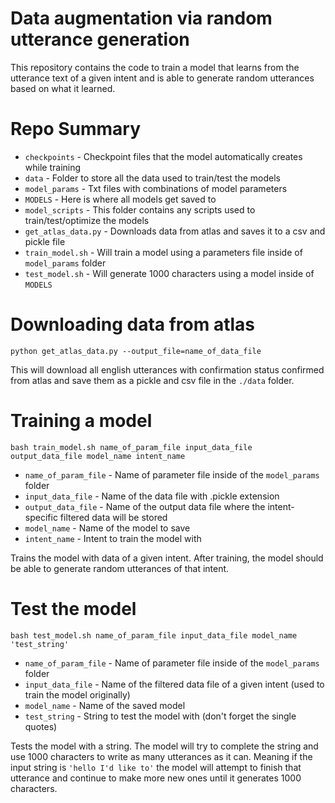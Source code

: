 # Data augmentation via random utterance generation

This repository contains the code to train a model that learns from 
the utterance text of a given intent and is able to generate random utterances
based on what it learned.

# Repo Summary
- `checkpoints` - Checkpoint files that the model automatically creates while training
- `data` - Folder to store all the data used to train/test the models
- `model_params` - Txt files with combinations of model parameters
- `MODELS` - Here is where all models get saved to
- `model_scripts` - This folder contains any scripts used to train/test/optimize the models
- `get_atlas_data.py` - Downloads data from atlas and saves it to a csv and pickle file
- `train_model.sh` - Will train a model using a parameters file inside of `model_params` folder
- `test_model.sh` - Will generate 1000 characters using a model inside of `MODELS`

# Downloading data from atlas

`python get_atlas_data.py --output_file=name_of_data_file`

This will download all english utterances with confirmation status confirmed 
from atlas and save them as a pickle and csv file in the `./data` folder.

# Training a model

`bash train_model.sh name_of_param_file input_data_file output_data_file model_name intent_name`

- `name_of_param_file` - Name of parameter file inside of the `model_params` folder
- `input_data_file` - Name of the data file with .pickle extension
- `output_data_file` - Name of the output data file where the intent-specific filtered data will be stored
- `model_name` - Name of the model to save
- `intent_name` - Intent to train the model with

Trains the model with data of a given intent. After training, the model should be able
to generate random utterances of that intent.

# Test the model

`bash test_model.sh name_of_param_file input_data_file model_name 'test_string'`

- `name_of_param_file` - Name of parameter file inside of the `model_params` folder
- `input_data_file` - Name of the filtered data file of a given intent (used to train the model originally)
- `model_name` - Name of the saved model
- `test_string` - String to test the model with (don't forget the single quotes)

Tests the model with a string. The model will try to complete the string and use 1000 characters
to write as many utterances as it can. Meaning if the input string is `'hello I'd like to'` the
model will attempt to finish that utterance and continue to make more new ones until it generates 1000
characters.


